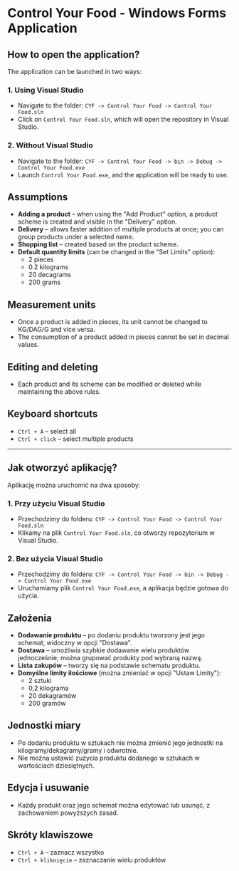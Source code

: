 # Control Your Food - Windows Forms Application

## How to open the application?

The application can be launched in two ways:

### 1. Using Visual Studio
* Navigate to the folder: `CYF -> Control Your Food -> Control Your Food.sln`
* Click on `Control Your Food.sln`, which will open the repository in Visual Studio.

### 2. Without Visual Studio
* Navigate to the folder: `CYF -> Control Your Food -> bin -> Debug -> Control Your Food.exe`
* Launch `Control Your Food.exe`, and the application will be ready to use.

## Assumptions

* **Adding a product** – when using the "Add Product" option, a product scheme is created and visible in the "Delivery" option.
* **Delivery** – allows faster addition of multiple products at once; you can group products under a selected name.
* **Shopping list** – created based on the product scheme.
* **Default quantity limits** (can be changed in the "Set Limits" option):
  * 2 pieces
  * 0.2 kilograms
  * 20 decagrams
  * 200 grams

## Measurement units

* Once a product is added in pieces, its unit cannot be changed to KG/DAG/G and vice versa.
* The consumption of a product added in pieces cannot be set in decimal values.

## Editing and deleting

* Each product and its scheme can be modified or deleted while maintaining the above rules.

## Keyboard shortcuts

* `Ctrl + A` – select all
* `Ctrl + click` – select multiple products

---

## Jak otworzyć aplikację?

Aplikację można uruchomić na dwa sposoby:

### 1. Przy użyciu Visual Studio
* Przechodzimy do folderu: `CYF -> Control Your Food -> Control Your Food.sln`
* Klikamy na plik `Control Your Food.sln`, co otworzy repozytorium w Visual Studio.

### 2. Bez użycia Visual Studio
* Przechodzimy do folderu: `CYF -> Control Your Food -> bin -> Debug -> Control Your Food.exe`
* Uruchamiamy plik `Control Your Food.exe`, a aplikacja będzie gotowa do użycia.

## Założenia

* **Dodawanie produktu** – po dodaniu produktu tworzony jest jego schemat, widoczny w opcji "Dostawa".
* **Dostawa** – umożliwia szybkie dodawanie wielu produktów jednocześnie; można grupować produkty pod wybraną nazwą.
* **Lista zakupów** – tworzy się na podstawie schematu produktu.
* **Domyślne limity ilościowe** (można zmieniać w opcji "Ustaw Limity"):
  * 2 sztuki
  * 0,2 kilograma
  * 20 dekagramów
  * 200 gramów

## Jednostki miary

* Po dodaniu produktu w sztukach nie można zmienić jego jednostki na kilogramy/dekagramy/gramy i odwrotnie.
* Nie można ustawić zużycia produktu dodanego w sztukach w wartościach dziesiętnych.

## Edycja i usuwanie

* Każdy produkt oraz jego schemat można edytować lub usunąć, z zachowaniem powyższych zasad.

## Skróty klawiszowe

* `Ctrl + A` – zaznacz wszystko
* `Ctrl + kliknięcie` – zaznaczanie wielu produktów
